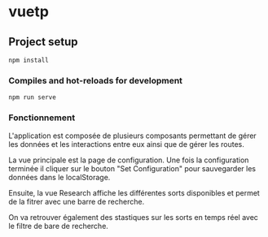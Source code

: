 # vuetp

## Project setup
```
npm install
```

### Compiles and hot-reloads for development
```
npm run serve
```

### Fonctionnement

L'application est composée de plusieurs composants permettant de gérer les données et les interactions entre eux ainsi que de gérer les routes.

La vue principale est la page de configuration. Une fois la configuration terminée il cliquer sur le bouton "Set Configuration" pour sauvegarder les données dans le localStorage.

Ensuite, la vue Research affiche les différentes sorts disponibles et permet de la fitrer avec une barre de recherche.

On va retrouver également des stastiques sur les sorts en temps réel avec le filtre de bare de recherche.


